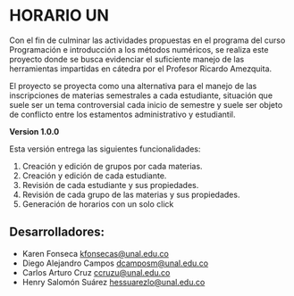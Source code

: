 # HORARIO UN
 
Con el fin de culminar las actividades propuestas en el programa del curso Programación e introducción a los métodos numéricos, se realiza este proyecto donde se busca evidenciar el suficiente manejo de las herramientas impartidas en cátedra por el Profesor Ricardo Amezquita. 

El proyecto se proyecta como una alternativa para el manejo de las inscripciones de materias semestrales a cada estudiante, situación que suele ser un tema controversial cada inicio de semestre y suele ser objeto de conflicto entre los estamentos administrativo y estudiantil.

**Version 1.0.0**

Esta versión entrega las siguientes funcionalidades:

1. Creación y edición de grupos por cada materias.
2. Creación y edición de cada estudiante.
3. Revisión de cada estudiante y sus propiedades.
4. Revisión de cada grupo de las materias y sus propiedades.
5. Generación de horarios con un solo click

## Desarrolladores:

- Karen Fonseca <kfonsecas@unal.edu.co>
- Diego Alejandro Campos <dcamposm@unal.edu.co>
- Carlos Arturo Cruz <ccruzu@unal.edu.co>
- Henry Salomón Suárez <hessuarezlo@unal.edu.co>
